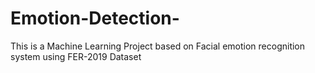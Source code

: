 # Emotion-Detection-
This is a Machine Learning Project based on Facial emotion recognition system using FER-2019 Dataset
